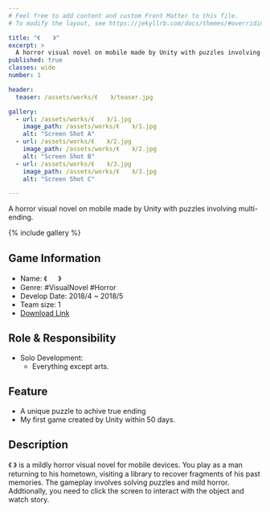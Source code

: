 ```yaml
---
# Feel free to add content and custom Front Matter to this file.
# To modify the layout, see https://jekyllrb.com/docs/themes/#overriding-theme-defaults

title: "《 　 》"
excerpt: >
  A horror visual novel on mobile made by Unity with puzzles involving multi-ending.
published: true 
classes: wide
number: 1

header:
  teaser: /assets/works/《 　 》/teaser.jpg

gallery:
  - url: /assets/works/《 　 》/1.jpg
    image_path: /assets/works/《 　 》/1.jpg
    alt: "Screen Shot A"
  - url: /assets/works/《 　 》/2.jpg
    image_path: /assets/works/《 　 》/2.jpg
    alt: "Screen Shot B"
  - url: /assets/works/《 　 》/3.jpg
    image_path: /assets/works/《 　 》/3.jpg
    alt: "Screen Shot C"

---
```


A horror visual novel on mobile made by Unity with puzzles involving multi-ending.

{% include gallery %}

## Game Information

* Name: 《 　 》
* Genre: #VisualNovel #Horror
* Develop Date: 2018/4 ~ 2018/5
* Team size: 1
* [Download Link](https://intoxicat-studio.itch.io/guillemets)

## Role & Responsibility

* Solo Development:
  * Everything except arts.

## Feature

* A unique puzzle to achive true ending
* My first game created by Unity within 50 days.

## Description

《 》 is a mildly horror visual novel for mobile devices. You play as a man returning to his hometown, visiting a library to recover fragments of his past memories. The gameplay involves solving puzzles and mild horror. Addtionally, you need to click the screen to interact with the object and watch story.